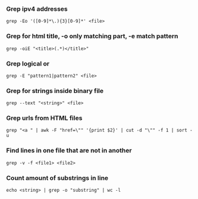 ### Grep ipv4 addresses
```
grep -Eo '([0-9]*\.){3}[0-9]*' <file>
```

### Grep for html title, -o only matching part, -e match pattern
```
grep -oiE "<title>(.*)</title>"
```

### Grep logical or
```
grep -E "pattern1|pattern2" <file>
```

### Grep for strings inside binary file
```
grep --text "<string>" <file>
```

### Grep urls from HTML files
```
grep "<a " | awk -F "href=\"" '{print $2}' | cut -d "\"" -f 1 | sort -u
```

### Find lines in one file that are not in another
```
grep -v -f <file1> <file2>
```

### Count amount of substrings in line
```
echo <string> | grep -o "substring" | wc -l
```

